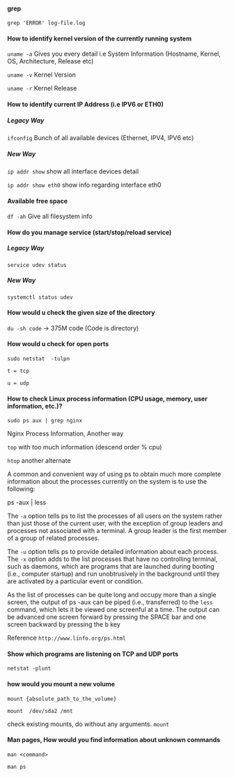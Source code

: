 #### grep
`grep 'ERROR' log-file.log`

#### How to identify kernel version of the currently running system
`uname -a`  Gives you every detail i.e System Information (Hostname, Kernel, OS, Architecture, Release etc)

`uname -v`  Kernel Version

`uname -r`  Kernel Release

#### How to identify current IP Address (i.e IPV6 or ETH0)
##### Legacy Way 
`ifconfig` Bunch of all available devices (Ethernet, IPV4, IPV6 etc)

##### New Way
`ip addr show` show all interface devices detail

`ip addr show eth0` show info regarding interface eth0

#### Available free space
`df -ah`  Give all filesystem info

#### How do you manage service (start/stop/reload service)
##### Legacy Way
`service udev status`
##### New Way
`systemctl status udev`

#### How would u check the given size of the directory
`du -sh code`  -> 375M code (Code is directory)

#### How would u check for open ports
`sudo netstat  -tulpn`

`t = tcp`

`u = udp`

#### How to check Linux process information (CPU usage, memory, user information, etc.)?
`sudo ps aux | grep nginx`

Nginx Process Information, Another way

`top` with too much information (descend order % cpu)

`htop` another alternate

A common and convenient way of using ps to obtain much more complete information about the processes currently on the system is to use the following:

ps -aux | less

The `-a` option tells ps to list the processes of all users on the system rather than just those of the current user, with the exception of group leaders and processes not associated with a terminal. A group leader is the first member of a group of related processes.

The `-u` option tells ps to provide detailed information about each process. The `-x` option adds to the list processes that have no controlling terminal, such as daemons, which are programs that are launched during booting (i.e., computer startup) and run unobtrusively in the background until they are activated by a particular event or condition.

As the list of processes can be quite long and occupy more than a single screen, the output of ps -aux can be piped (i.e., transferred) to the `less` command, which lets it be viewed one screenful at a time. The output can be advanced one screen forward by pressing the SPACE bar and one screen backward by pressing the b key

Reference `http://www.linfo.org/ps.html`

#### Show which programs are listening on TCP and UDP ports
`netstat -plunt`

#### how would you mount a new volume
`mount {absolute_path_to_the_volume}`

`mount  /dev/sda2 /mnt`

check existing mounts, do without any arguments.
`mount`

#### Man pages, How would you find information about unknown commands
`man <command>`

`man ps`
